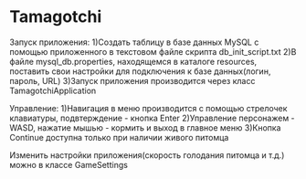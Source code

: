 # Tamagotchi
Запуск приложения:
1)Создать таблицу в базе данных MySQL с помощью приложенного в текстовом файле скрипта db_init_script.txt
2)В файле mysql_db.properties, находящемся в каталоге resources, поставить свои настройки для подключения к базе данных(логин, пароль, URL)
3)Запуск приложения производится через класс TamagotchiApplication

Управление:
1)Навигация в меню производится с помощью стрелочек клавиатуры, подвтерждение - кнопка Enter
2)Управление персонажем - WASD, нажатие мышью - кормить и выход в главное меню
3)Кнопка Continue доступна только при наличии живого питомца 

Изменить настройки приложения(скорость голодания питомца и т.д.) можно в классе GameSettings
